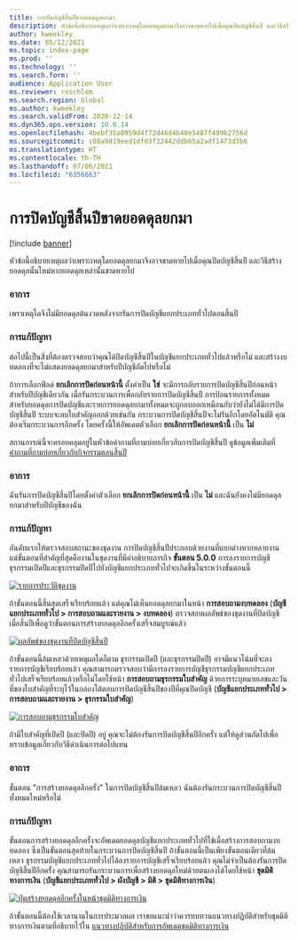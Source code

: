 ```yaml
---
title: การปิดบัญชีสิ้นปีขาดยอดดุลยกมา
description: หัวข้อนี้อธิบายเหตุผลว่าเพราะเหตุใดยอดดุลยกมาจึงอาจขาดหายไปเมื่อคุณปิดบัญชีสิ้นปี และวิธีสร้างยอดดุลนั้นใหม่หากยอดดุลเหล่านั้นขาดหายไป
author: kweekley
ms.date: 05/12/2021
ms.topic: index-page
ms.prod: ''
ms.technology: ''
ms.search.form: ''
audience: Application User
ms.reviewer: roschlom
ms.search.region: Global
ms.author: kweekley
ms.search.validFrom: 2020-12-14
ms.dyn365.ops.version: 10.0.14
ms.openlocfilehash: 4bebf35a8959d4f72d46d4b40e5487f499b2756d
ms.sourcegitcommit: c08a9d19eed1df03f32442ddb65a2adf1473d3b6
ms.translationtype: HT
ms.contentlocale: th-TH
ms.lasthandoff: 07/06/2021
ms.locfileid: "6356663"
---
```

# <a name="year-end-close-missing-opening-balances"></a>การปิดบัญชีสิ้นปีขาดยอดดุลยกมา

[!include [banner](../includes/banner.md)]

หัวข้อนี้อธิบายเหตุผลว่าเพราะเหตุใดยอดดุลยกมาจึงอาจขาดหายไปเมื่อคุณปิดบัญชีสิ้นปี และวิธีสร้างยอดดุลนั้นใหม่หากยอดดุลเหล่านั้นขาดหายไป

### <a name="symptom"></a>อาการ

เพราเหตุใดจึงไม่มียอดดุลต้นงวดหลังจากรันการปิดบัญชีแยกประเภททั่วไปตอนสิ้นปี 

### <a name="resolution"></a>การแก้ปัญหา

ต่อไปนี้เป็นสิ่งที่ต้องตรวจสอบว่าคุณได้ปิดบัญชีสิ้นปีในบัญชีแยกประเภททั่วไปแล้วหรือไม่ และสร้างงบทดลองที่จะไม่แสดงยอดดุลยกมาสำหรับปีบัญชีถัดไปหรือไม่

ถ้าการเลือกฟิลด์ **ยกเลิกการปิดก่อนหน้านี้** ตั้งค่าเป็น **ใช่** จะมีการกลับรายการปิดบัญชีสิ้นปีก่อนหน้าสำหรับปีบัญชีเดียวกัน เมื่อรันกระบวนการเพื่อกลับรายการปิดบัญชีสิ้นปี การป้อนรายการทั้งหมดสำหรับยอดดุลการปิดบัญชีและรายการยอดดุลยกมาทั้งหมดจะถูกลบออกเหมือนกับว่ายังไม่ได้มีการปิดบัญชีสิ้นปี ระบบจะลบใบสำคัญออกด้วยเช่นกัน กระบวนการปิดบัญชีสิ้นปีจะไม่รันอีกโดยอัตโนมัติ คุณต้องเริ่มกระบวนการอีกครั้ง โดยครั้งนี้ให้อัพเดตตัวเลือก **ยกเลิกการปิดก่อนหน้านี้** เป็น **ไม่**

สถานการณ์นี้จะครอบคลุมอยู่ในหัวข้อคำถามที่ถามบ่อยเกี่ยวกับการปิดบัญชีสิ้นปี ดูข้อมูลเพิ่มเติมที่ [คำถามที่ถามบ่อยเกี่ยวกับกิจกรรมตอนสิ้นปี](faq-year-end-activities.md)

### <a name="symptom"></a>อาการ

ฉันรันการปิดบัญชีสิ้นปีโดยตั้งค่าตัวเลือก **ยกเลิกการปิดก่อนหน้านี้** เป็น **ไม่** และฉันยังคงไม่มียอดดุลยกมาสำหรับปีบัญชีของฉัน

### <a name="resolution"></a>การแก้ปัญหา

อันดับแรกให้ตรวจสอบสถานะของชุดงาน การปิดบัญชีสิ้นปีประกอบด้วยงานที่แยกต่างหากหลายงาน แต่ขั้นตอนที่สำคัญที่สุดคืองานในชุดงานที่มีคำอธิบายภารกิจ **ขั้นตอน 5.0.0** การลงรายการบัญชีธุรกรรมเปิดปีและธุรกรรมปิดปีไปยังบัญชีแยกประเภททั่วไปจะเกิดขึ้นในระหว่างขั้นตอนนี้ 

[![รายการประวัติชุดงาน](./media/yec-mssng-open-blnces-01.png)](./media/yec-mssng-open-blnces-01.png)

ถ้าขั้นตอนนี้สิ้นสุดเสร็จเรียบร้อยแล้ว แต่คุณไม่เห็นยอดดุลยกมาในหน้า **การสอบถามงบทดลอง** (**บัญชีแยกประเภททั่วไป > การสอบถามและรายงาน > งบทดลอง**) ตรวจสอบผลลัพธ์ของชุดงานที่ปิดบัญชีเมื่อสิ้นปีเพื่อดูว่าขั้นตอนการสร้างยอดดุลอีกครั้งเสร็จสมบูรณ์แล้ว

[![ผลลัพธ์ของชุดงานที่ปิดบัญชีสิ้นปี](./media/yec-mssng-open-blnces-02.png)](./media/yec-mssng-open-blnces-02.png)

ถ้าขั้นตอนนี้ล้มเหลวด้วยเหตุผลใดก็ตาม ธุรกรรมเปิดปี (และธุรกรรมปิดปี) อาจมีแนวโน้มที่จะลงรายการบัญชีเรียบร้อยแล้ว คุณสามารถตรวจสอบว่ามีการลงรายการบัญชีธุรกรรมบัญชีแยกประเภททั่วไปเสร็จเรียบร้อยแล้วหรือไม่โดยใช้หน้า **การสอบถามธุรกรรมใบสำคัญ** ด้วยการระบุหมายเลขและวันที่ของใบสำคัญที่ระบุไว้ในกล่องโต้ตอบการปิดบัญชีสิ้นปีของปีที่คุณปิดบัญชี (**บัญชีแยกประเภททั่วไป > การสอบถามและรายงาน > ธุรกรรมใบสำคัญ**)

[![การสอบถามธุรกรรมใบสำคัญ](./media/yec-mssng-open-blnces-03.png)](./media/yec-mssng-open-blnces-03.png)

ถ้ามีใบสำคัญที่เปิดปี (และปิดปี) อยู่ คุณจะไม่ต้องรันการปิดบัญชีสิ้นปีอีกครั้ง แต่ให้ดูส่วนถัดไปเพื่อทราบข้อมูลเกี่ยวกับวิธีดำเนินการต่อไปแทน

### <a name="symptom"></a>อาการ

ขั้นตอน "การสร้างยอดดุลอีกครั้ง" ในการปิดบัญชีสิ้นปีล้มเหลว ฉันต้องรันกระบวนการปิดบัญชีสิ้นปีทั้งหมดใหม่หรือไม่

### <a name="resolution"></a>การแก้ปัญหา

ขั้นตอนการสร้างยอดดุลอีกครั้งจะอัพเดตยอดดุลบัญชีแยกประเภททั่วไปที่ใช้เมื่อสร้างการสอบถามงบทดลอง  ซึ่งเป็นขั้นตอนสุดท้ายในกระบวนการปิดบัญชีสิ้นปี  ถ้าขั้นตอนนี้เป็นเพียงขั้นตอนเดียวที่ล้มเหลว ธุรกรรมบัญชีแยกประเภททั่วไปได้ลงรายการบัญชีเสร็จเรียบร้อยแล้ว  คุณไม่จำเป็นต้องรันการปิดบัญชีสิ้นปีอีกครั้ง คุณสามารถรันกระบวนการเพื่อสร้างยอดดุลใหม่ด้วยตนเองได้โดยใช้หน้า **ชุดมิติทางการเงิน** (**บัญชีแยกประเภททั่วไป > ผังบัญชี > มิติ > ชุดมิติทางการเงิน**)

[![ปุ่มสร้างยอดดุลอีกครั้งในหน้าชุดมิติทางการเงิน](./media/yec-mssng-open-blnces-04.png)](./media/yec-mssng-open-blnces-04.png)

ถ้าขั้นตอนนี้ต้องใช้เวลานานในการประมวลผล เราขอแนะนำว่าควรทบทวนแนวทางปฏิบัติสำหรับชุดมิติทางการเงินตามที่อธิบายไว้ใน [แนวทางปฏิบัติสำหรับการอัพเดตชุดมิติทางการเงิน](https://community.dynamics.com/365/financeandoperations/b/dynamics-365-finance-blog/posts/best-practices-for-updating-financial-dimension-set-dimension-sets) 

